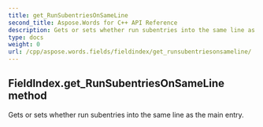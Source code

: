 ```yaml
---
title: get_RunSubentriesOnSameLine
second_title: Aspose.Words for C++ API Reference
description: Gets or sets whether run subentries into the same line as the main entry. 
type: docs
weight: 0
url: /cpp/aspose.words.fields/fieldindex/get_runsubentriesonsameline/
---
```

## FieldIndex.get_RunSubentriesOnSameLine method


Gets or sets whether run subentries into the same line as the main entry. 

